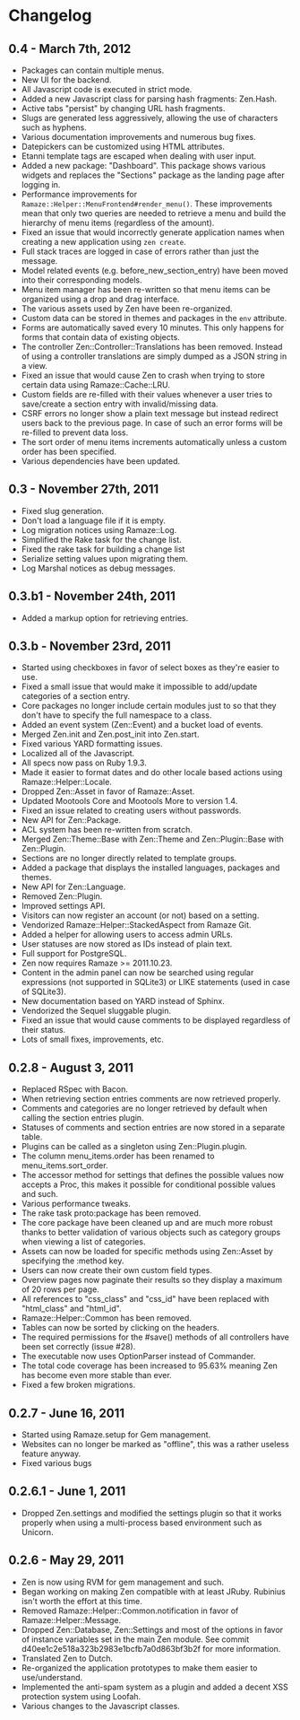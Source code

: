 # Changelog

## 0.4 - March 7th, 2012

* Packages can contain multiple menus.
* New UI for the backend.
* All Javascript code is executed in strict mode.
* Added a new Javascript class for parsing hash fragments: Zen.Hash.
* Active tabs "persist" by changing URL hash fragments.
* Slugs are generated less aggressively, allowing the use of characters such as
  hyphens.
* Various documentation improvements and numerous bug fixes.
* Datepickers can be customized using HTML attributes.
* Etanni template tags are escaped when dealing with user input.
* Added a new package: "Dashboard". This package shows various widgets and
  replaces the "Sections" package as the landing page after logging in.
* Performance improvements for ``Ramaze::Helper::MenuFrontend#render_menu()``.
  These improvements mean that only two queries are needed to retrieve a menu
  and build the hierarchy of menu items (regardless of the amount).
* Fixed an issue that would incorrectly generate application names when creating
  a new application using ``zen create``.
* Full stack traces are logged in case of errors rather than just the message.
* Model related events (e.g. before_new_section_entry) have been moved into
  their corresponding models.
* Menu item manager has been re-written so that menu items can be organized
  using a drop and drag interface.
* The various assets used by Zen have been re-organized.
* Custom data can be stored in themes and packages in the ``env`` attribute.
* Forms are automatically saved every 10 minutes. This only happens for forms
  that contain data of existing objects.
* The controller Zen::Controller::Translations has been removed. Instead of
  using a controller translations are simply dumped as a JSON string in a view.
* Fixed an issue that would cause Zen to crash when trying to store certain data
  using Ramaze::Cache::LRU.
* Custom fields are re-filled with their values whenever a user tries to
  save/create a section entry with invalid/missing data.
* CSRF errors no longer show a plain text message but instead redirect users
  back to the previous page. In case of such an error forms will be re-filled to
  prevent data loss.
* The sort order of menu items increments automatically unless a custom order
  has been specified.
* Various dependencies have been updated.

## 0.3 - November 27th, 2011

* Fixed slug generation.
* Don't load a language file if it is empty.
* Log migration notices using Ramaze::Log.
* Simplified the Rake task for the change list.
* Fixed the rake task for building a change list
* Serialize setting values upon migrating them.
* Log Marshal notices as debug messages.

## 0.3.b1 - November 24th, 2011

* Added a markup option for retrieving entries.

## 0.3.b - November 23rd, 2011

* Started using checkboxes in favor of select boxes as they're easier to use.
* Fixed a small issue that would make it impossible to add/update categories of
  a section entry.
* Core packages no longer include certain modules just to so that they don't
  have to specify the full namespace to a class.
* Added an event system (Zen::Event) and a bucket load of events.
* Merged Zen.init and Zen.post_init into Zen.start.
* Fixed various YARD formatting issues.
* Localized all of the Javascript.
* All specs now pass on Ruby 1.9.3.
* Made it easier to format dates and do other locale based actions using
  Ramaze::Helper::Locale.
* Dropped Zen::Asset in favor of Ramaze::Asset.
* Updated Mootools Core and Mootools More to version 1.4.
* Fixed an issue related to creating users without passwords.
* New API for Zen::Package.
* ACL system has been re-written from scratch.
* Merged Zen::Theme::Base with Zen::Theme and Zen::Plugin::Base with
  Zen::Plugin.
* Sections are no longer directly related to template groups.
* Added a package that displays the installed languages, packages and themes.
* New API for Zen::Language.
* Removed Zen::Plugin.
* Improved settings API.
* Visitors can now register an account (or not) based on a setting.
* Vendorized Ramaze::Helper::StackedAspect from Ramaze Git.
* Added a helper for allowing users to access admin URLs.
* User statuses are now stored as IDs instead of plain text.
* Full support for PostgreSQL.
* Zen now requires Ramaze >= 2011.10.23.
* Content in the admin panel can now be searched using regular expressions (not
  supported in SQLite3) or LIKE statements (used in case of SQLite3).
* New documentation based on YARD instead of Sphinx.
* Vendorized the Sequel sluggable plugin.
* Fixed an issue that would cause comments to be displayed regardless of their
  status.
* Lots of small fixes, improvements, etc.

## 0.2.8 - August 3, 2011

* Replaced RSpec with Bacon.
* When retrieving section entries comments are now retrieved properly.
* Comments and categories are no longer retrieved by default when calling the
  section entries plugin.
* Statuses of comments and section entries are now stored in a separate table.
* Plugins can be called as a singleton using Zen::Plugin.plugin.
* The column menu_items.order has been renamed to menu_items.sort_order.
* The accessor method for settings that defines the possible values now accepts
  a Proc, this makes it possible for conditional possible values and such.
* Various performance tweaks.
* The rake task proto:package has been removed.
* The core package have been cleaned up and are much more robust thanks to
  better validation of various objects such as category groups when viewing a
  list of categories.
* Assets can now be loaded for specific methods using Zen::Asset by specifying
  the :method key.
* Users can now create their own custom field types.
* Overview pages now paginate their results so they display a maximum of 20 rows
  per page.
* All references to "css_class" and "css_id" have been replaced with
  "html_class" and "html_id".
* Ramaze::Helper::Common has been removed.
* Tables can now be sorted by clicking on the headers.
* The required permissions for the #save() methods of all controllers have been
  set correctly (issue #28).
* The executable now uses OptionParser instead of Commander.
* The total code coverage has been increased to 95.63% meaning Zen has become
  even more stable than ever.
* Fixed a few broken migrations.

## 0.2.7 - June 16, 2011

* Started using Ramaze.setup for Gem management.
* Websites can no longer be marked as "offline", this was a rather useless
  feature anyway.
* Fixed various bugs

## 0.2.6.1 - June 1, 2011

* Dropped Zen.settings and modified the settings plugin so that it works
  properly when using a multi-process based environment such as Unicorn.

## 0.2.6 - May 29, 2011

* Zen is now using RVM for gem management and such.
* Began working on making Zen compatible with at least JRuby. Rubinius isn't
  worth the effort at this time.
* Removed Ramaze::Helper::Common.notification in favor of
  Ramaze::Helper::Message.
* Dropped Zen::Database, Zen::Settings and most of the options in favor of
  instance variables set in the main Zen module. See commit
  d40ee1c2e518a323b2983e1bcfb7a0d863bf3b2f for more information.
* Translated Zen to Dutch.
* Re-organized the application prototypes to make them easier to use/understand.
* Implemented the anti-spam system as a plugin and added a decent XSS protection
  system using Loofah.
* Various changes to the Javascript classes.
